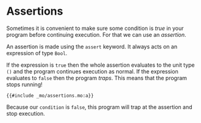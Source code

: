 # Assertions
Sometimes it is convenient to make sure some condition is *true* in your program before continuing execution. For that we can use an *assertion*. 

An assertion is made using the `assert` keyword. It always acts on an expression of type `Bool`. 

If the expression is `true` then the whole assertion evaluates to the unit type `()` and the program continues execution as normal. If the expression evaluates to `false` then the program *traps*. This means that the program stops running!

```motoko
{{#include _mo/assertions.mo:a}}
```

Because our `condition` is `false`, this program will trap at the assertion and stop execution. 
